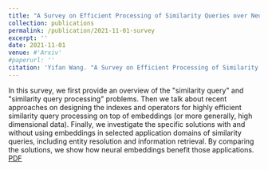 ```yaml
---
title: "A Survey on Efficient Processing of Similarity Queries over Neural Embeddings."
collection: publications
permalink: /publication/2021-11-01-survey
excerpt: ''
date: 2021-11-01
venue: #'Arxiv'
#paperurl: ''
citation: 'Yifan Wang. "A Survey on Efficient Processing of Similarity Queries over Neural Embeddings." arXiv preprint arXiv:2204.07922 (2022).'
---
```


In this survey, we first provide an overview of the "similarity query" and "similarity query processing" problems. Then we talk about recent approaches on designing the indexes and operators for highly efficient similarity query processing on top of embeddings (or more generally, high dimensional data). Finally, we investigate the specific solutions with and without using embeddings in selected application domains of similarity queries, including entity resolution and information retrieval. By comparing the solutions, we show how neural embeddings benefit those applications. [PDF](https://arxiv.org/abs/2204.07922)
 

